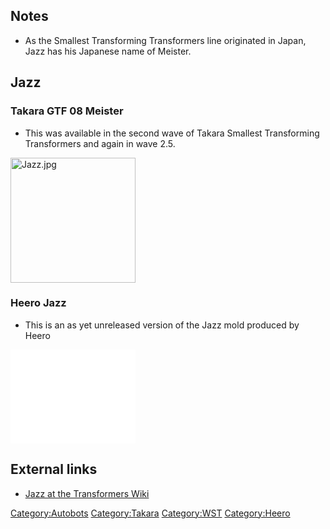 Notes
-----

-   As the Smallest Transforming Transformers line originated in Japan, Jazz has his Japanese name of Meister.

Jazz
----

### Takara GTF 08 Meister

-   This was available in the second wave of Takara Smallest Transforming Transformers and again in wave 2.5.

<img src="Jazz.jpg" title="fig:Jazz.jpg" alt="Jazz.jpg" width="200" />

### Heero Jazz

-   This is an as yet unreleased version of the Jazz mold produced by Heero

<embed src="Placeholder.jpg‎" title="fig:Placeholder.jpg‎" width="200" />

External links
--------------

-   [Jazz at the Transformers Wiki](http://tfwiki.net/wiki/Jazz_(G1))

<Category:Autobots> <Category:Takara> <Category:WST> <Category:Heero>